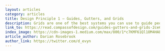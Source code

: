 ```yaml
---
layout: articles
category: articles
title: Design Principle 1 — Guides, Gutters, and Grids
description: Grids are one of the best systems you can use to guide people through content. To use them, you have to have a good understanding of lines and shapes and their usage in design (we’ll go over this in depth during the Designing with Confidence course). They take the content that you are designing for and helps you arrange things in logical order and logical divisions.
link_to: https://read.compassofdesign.com/guides-gutters-and-grids-2ce6092fc3de
index_image: https://cdn-images-1.medium.com/max/800/1*c7KMF61Ql1OM4HAE2R9e0w.png
article_author: Darian Rosebrook
author_link: https://twitter.com/d_evyn
---
```

